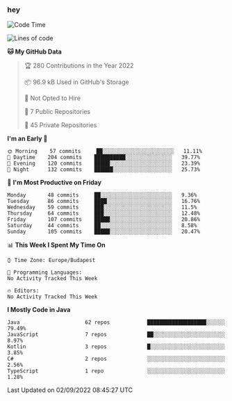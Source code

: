 ### hey

<!--START_SECTION:waka-->
![Code Time](http://img.shields.io/badge/Code%20Time-801%20hrs%2035%20mins-blue)

![Lines of code](https://img.shields.io/badge/From%20Hello%20World%20I%27ve%20Written-510%20Thousand%20lines%20of%20code-blue)

**🐱 My GitHub Data** 

> 🏆 280 Contributions in the Year 2022
 > 
> 📦 96.9 kB Used in GitHub's Storage 
 > 
> 🚫 Not Opted to Hire
 > 
> 📜 7 Public Repositories 
 > 
> 🔑 45 Private Repositories  
 > 
**I'm an Early 🐤** 

```text
🌞 Morning    57 commits     ██░░░░░░░░░░░░░░░░░░░░░░░   11.11% 
🌆 Daytime    204 commits    ██████████░░░░░░░░░░░░░░░   39.77% 
🌃 Evening    120 commits    █████░░░░░░░░░░░░░░░░░░░░   23.39% 
🌙 Night      132 commits    ██████░░░░░░░░░░░░░░░░░░░   25.73%

```
📅 **I'm Most Productive on Friday** 

```text
Monday       48 commits     ██░░░░░░░░░░░░░░░░░░░░░░░   9.36% 
Tuesday      86 commits     ████░░░░░░░░░░░░░░░░░░░░░   16.76% 
Wednesday    59 commits     ███░░░░░░░░░░░░░░░░░░░░░░   11.5% 
Thursday     64 commits     ███░░░░░░░░░░░░░░░░░░░░░░   12.48% 
Friday       107 commits    █████░░░░░░░░░░░░░░░░░░░░   20.86% 
Saturday     44 commits     ██░░░░░░░░░░░░░░░░░░░░░░░   8.58% 
Sunday       105 commits    █████░░░░░░░░░░░░░░░░░░░░   20.47%

```


📊 **This Week I Spent My Time On** 

```text
⌚︎ Time Zone: Europe/Budapest

💬 Programming Languages: 
No Activity Tracked This Week

🔥 Editors: 
No Activity Tracked This Week

```

**I Mostly Code in Java** 

```text
Java                     62 repos            ███████████████████░░░░░░   79.49% 
JavaScript               7 repos             ██░░░░░░░░░░░░░░░░░░░░░░░   8.97% 
Kotlin                   3 repos             █░░░░░░░░░░░░░░░░░░░░░░░░   3.85% 
C#                       2 repos             ░░░░░░░░░░░░░░░░░░░░░░░░░   2.56% 
TypeScript               1 repo              ░░░░░░░░░░░░░░░░░░░░░░░░░   1.28%

```



 Last Updated on 02/09/2022 08:45:27 UTC
<!--END_SECTION:waka-->
